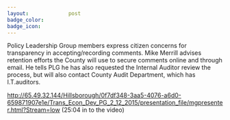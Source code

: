 ```yaml
---
layout:				post
badge_color:		
badge_icon:			
---
```


Policy Leadership Group members express citizen concerns for transparency in accepting/recording comments.  Mike Merrill advises retention efforts the County will use to secure comments online and through email.  He tells PLG he has also requested the Internal Auditor review the process, but will also contact County Audit Department, which has I.T.auditors.

http://65.49.32.144/Hillsborough/0f7df348-3aa5-4076-a6d0-659871907e1e/Trans_Econ_Dev_PG_2_12_2015/presentation_file/mgpresenter.html?Stream=low (25:04 in to the video)